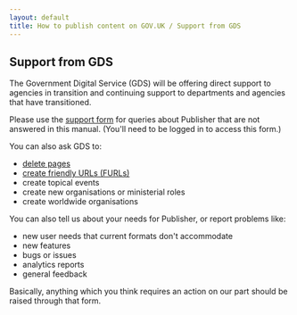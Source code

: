```yaml
---
layout: default
title: How to publish content on GOV.UK / Support from GDS
---
```


## Support from GDS

The Government Digital Service (GDS) will be offering direct support to agencies in transition and continuing support to departments and agencies that have transitioned. 

Please use the [support form](https://support.production.alphagov.co.uk/) for queries about Publisher that are not answered in this manual. (You'll need to be logged in to access this form.)

You can also ask GDS to:

* [delete pages](http://alphagov.github.io/inside-government-admin-guide/creating-documents/delete-unpublish.html) 
* [create friendly URLs (FURLs)](http://alphagov.github.io/inside-government-admin-guide/creating-documents/delete-unpublish.html)
* create topical events
* create new organisations or ministerial roles
* create worldwide organisations

You can also tell us about your needs for Publisher, or report problems like:

* new user needs that current formats don't accommodate
* new features
* bugs or issues
* analytics reports
* general feedback

Basically, anything which you think requires an action on our part should be raised through that form.
